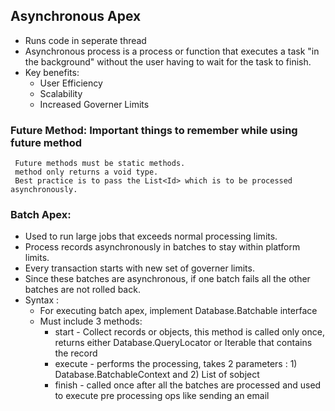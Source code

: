 ## Asynchronous Apex
* Runs code in seperate thread
* Asynchronous process is a process or function that executes a task "in the background" without the user having to wait for the task to finish.
* Key benefits:
    * User Efficiency
    * Scalability
    * Increased Governer Limits  

### Future Method:  Important things to remember while using future method
     Future methods must be static methods.
     method only returns a void type.
     Best practice is to pass the List<Id> which is to be processed asynchronously.
     
### Batch Apex: 
* Used to run large jobs that exceeds normal processing limits.
* Process records asynchronously in batches to stay within platform limits.
* Every transaction starts with new set of governer limits. 
* Since these batches are asynchronous, if one batch fails all the other batches are not rolled back.
* Syntax : 
    * For executing batch apex, implement Database.Batchable interface
    * Must include 3 methods:
        * start - Collect records or objects, this method is called only once, returns either Database.QueryLocator or Iterable that contains the record
        * execute - performs the processing, takes 2 parameters : 1) Database.BatchableContext and 2) List of sobject
        * finish - called once after all the batches are processed and used to execute pre processing ops like sending an email
          
